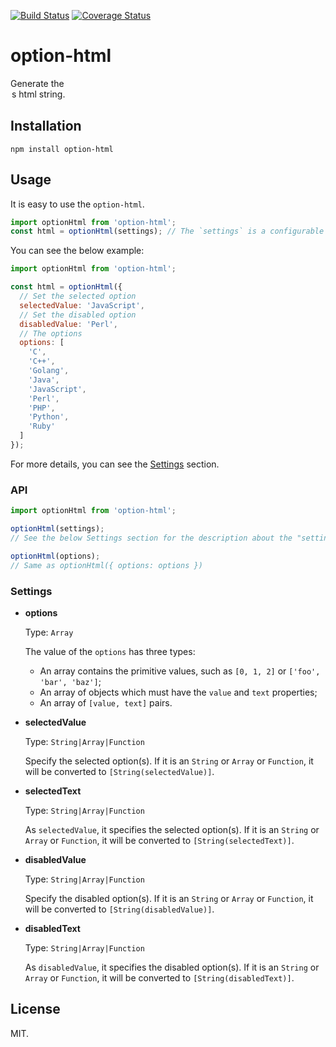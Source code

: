 [![Build Status](https://travis-ci.org/Alex1990/option-html.svg?branch=master)](https://travis-ci.org/Alex1990/option-html)
[![Coverage Status](https://coveralls.io/repos/github/Alex1990/option-html/badge.svg?branch=master)](https://coveralls.io/github/Alex1990/option-html?branch=master)

# option-html

Generate the <option>s html string.

## Installation

```shell
npm install option-html
```

## Usage

It is easy to use the `option-html`.

```js
import optionHtml from 'option-html';
const html = optionHtml(settings); // The `settings` is a configurable object
```

You can see the below example:

```js
import optionHtml from 'option-html';

const html = optionHtml({
  // Set the selected option
  selectedValue: 'JavaScript',
  // Set the disabled option
  disabledValue: 'Perl',
  // The options
  options: [
    'C',
    'C++',
    'Golang',
    'Java',
    'JavaScript',
    'Perl',
    'PHP',
    'Python',
    'Ruby'
  ]
});
```

For more details, you can see the [Settings](#settings) section.

### API

```js
import optionHtml from 'option-html';

optionHtml(settings);
// See the below Settings section for the description about the "settings" parameter

optionHtml(options);
// Same as optionHtml({ options: options })
```

### Settings

- **options**

  Type: `Array`

  The value of the `options` has three types:

  - An array contains the primitive values, such as `[0, 1, 2]` or `['foo', 'bar', 'baz']`;
  - An array of objects which must have the `value` and `text` properties;
  - An array of `[value, text]` pairs.

- **selectedValue**

  Type: `String|Array|Function`

  Specify the selected option(s). If it is an `String` or `Array` or `Function`, it will be 
  converted to `[String(selectedValue)]`.

- **selectedText**

  Type: `String|Array|Function`

  As `selectedValue`, it specifies the selected option(s). If it is an `String` or `Array` or 
  `Function`, it will be converted to `[String(selectedText)]`.

- **disabledValue**

  Type: `String|Array|Function`

  Specify the disabled option(s). If it is an `String` or `Array` or `Function`, it will be 
  converted to `[String(disabledValue)]`.

- **disabledText**

  Type: `String|Array|Function`

  As `disabledValue`, it specifies the disabled option(s). If it is an `String` or `Array` or 
  `Function`, it will be converted to `[String(disabledText)]`.

## License

MIT.
